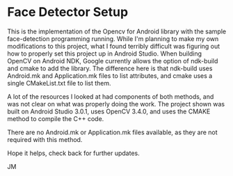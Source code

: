 # Face Detector Setup 

This is the implementation of the Opencv for Android library with the sample face-detection programming running. While I'm planning to make my own modifications to this project, what I found terribly difficult was figuring out how to properly set this project up in Android Studio. When building OpenCV on Android NDK, Google currently allows the option of ndk-build and cmake to add the library. The difference here is that ndk-build uses Android.mk and Application.mk files to list attributes, and cmake uses a single CMakeList.txt file to list them.

A lot of the resources I looked at had components of both methods, and was not clear on what was properly doing the work. The project shown was built on Android Studio 3.0.1, uses OpenCV 3.4.0, and uses the CMAKE method to compile the C++ code. 

There are no Android.mk or Application.mk files available, as they are not required with this method. 

Hope it helps, check back for further updates. 

JM
